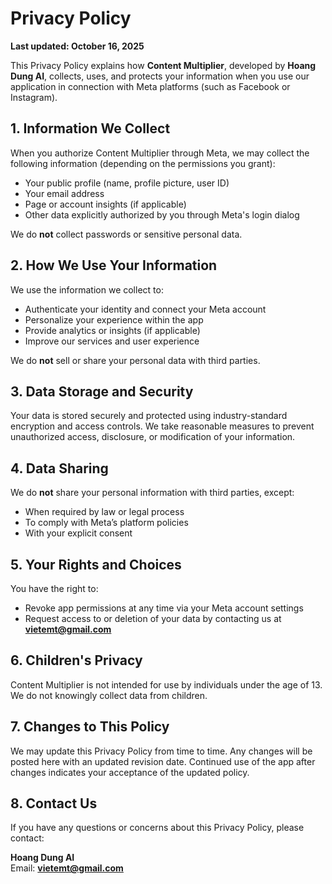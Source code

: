 # Privacy Policy

**Last updated: October 16, 2025**

This Privacy Policy explains how **Content Multiplier**, developed by **Hoang Dung AI**, collects, uses, and protects your information when you use our application in connection with Meta platforms (such as Facebook or Instagram).

## 1. Information We Collect

When you authorize Content Multiplier through Meta, we may collect the following information (depending on the permissions you grant):

- Your public profile (name, profile picture, user ID)
- Your email address
- Page or account insights (if applicable)
- Other data explicitly authorized by you through Meta's login dialog

We do **not** collect passwords or sensitive personal data.

## 2. How We Use Your Information

We use the information we collect to:

- Authenticate your identity and connect your Meta account
- Personalize your experience within the app
- Provide analytics or insights (if applicable)
- Improve our services and user experience

We do **not** sell or share your personal data with third parties.

## 3. Data Storage and Security

Your data is stored securely and protected using industry-standard encryption and access controls. We take reasonable measures to prevent unauthorized access, disclosure, or modification of your information.

## 4. Data Sharing

We do **not** share your personal information with third parties, except:

- When required by law or legal process
- To comply with Meta’s platform policies
- With your explicit consent

## 5. Your Rights and Choices

You have the right to:

- Revoke app permissions at any time via your Meta account settings
- Request access to or deletion of your data by contacting us at **vietemt@gmail.com**

## 6. Children's Privacy

Content Multiplier is not intended for use by individuals under the age of 13. We do not knowingly collect data from children.

## 7. Changes to This Policy

We may update this Privacy Policy from time to time. Any changes will be posted here with an updated revision date. Continued use of the app after changes indicates your acceptance of the updated policy.

## 8. Contact Us

If you have any questions or concerns about this Privacy Policy, please contact:

**Hoang Dung AI**  
Email: **vietemt@gmail.com**

